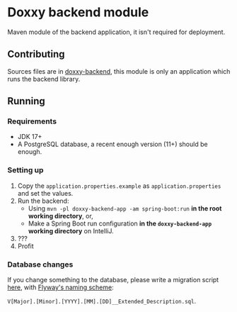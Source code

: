 # Doxxy backend module
Maven module of the backend application, it isn't required for deployment.

## Contributing
Sources files are in [doxxy-backend](../doxxy-backend), 
this module is only an application which runs the backend library.

## Running
### Requirements
* JDK 17+
* A PostgreSQL database, a recent enough version (11+) should be enough.

### Setting up
1. Copy the `application.properties.example` as `application.properties` and set the values.
2. Run the backend:
   * Using `mvn -pl doxxy-backend-app -am spring-boot:run` **in the root working directory**, or,
   * Make a Spring Boot run configuration **in the `doxxy-backend-app` working directory** on IntelliJ.
3. ???
4. Profit

### Database changes
If you change something to the database, 
please write a migration script [here](../doxxy-backend/src/main/resources/db/migration),
with [Flyway's naming scheme](https://documentation.red-gate.com/fd/migrations-184127470.html):

`V[Major].[Minor].[YYYY].[MM].[DD]__Extended_Description.sql`.